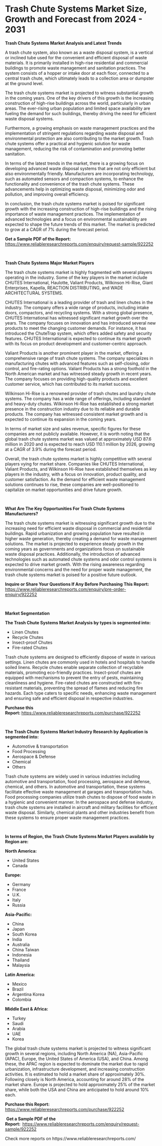 <p><h1>Trash Chute Systems Market Size, Growth and Forecast from 2024 - 2031</h1></p><p><strong>Trash Chute Systems Market Analysis and Latest Trends</strong></p>
<p><p>A trash chute system, also known as a waste disposal system, is a vertical or inclined tube used for the convenient and efficient disposal of waste materials. It is primarily installed in high-rise residential and commercial buildings to promote waste management and sanitation practices. The system consists of a hopper or intake door at each floor, connected to a central trash chute, which ultimately leads to a collection area or dumpster at the ground level.</p><p>The trash chute systems market is projected to witness substantial growth in the coming years. One of the key drivers of this growth is the increasing construction of high-rise buildings across the world, particularly in urban areas. The ever-rising urban population and limited space availability are fueling the demand for such buildings, thereby driving the need for efficient waste disposal systems.</p><p>Furthermore, a growing emphasis on waste management practices and the implementation of stringent regulations regarding waste disposal and environmental protection are also contributing to the market growth. Trash chute systems offer a practical and hygienic solution for waste management, reducing the risk of contamination and promoting better sanitation.</p><p>In terms of the latest trends in the market, there is a growing focus on developing advanced waste disposal systems that are not only efficient but also environmentally friendly. Manufacturers are incorporating technology, such as automated sensors and compaction systems, to enhance the functionality and convenience of the trash chute systems. These advancements help in optimizing waste disposal, minimizing odor and pollution, and improving overall efficiency.</p><p>In conclusion, the trash chute systems market is poised for significant growth with the increasing construction of high-rise buildings and the rising importance of waste management practices. The implementation of advanced technologies and a focus on environmental sustainability are expected to shape the future trends of this market. The market is predicted to grow at a CAGR of 7% during the forecast period.</p></p>
<p><strong>Get a Sample PDF of the Report:&nbsp;</strong> <a href="https://www.reliableresearchreports.com/enquiry/request-sample/922252">https://www.reliableresearchreports.com/enquiry/request-sample/922252</a></p>
<p>&nbsp;</p>
<p><strong>Trash Chute Systems Major Market Players</strong></p>
<p><p>The trash chute systems market is highly fragmented with several players operating in the industry. Some of the key players in the market include CHUTES International, Haulotte, Valiant Products, Wilkinson Hi-Rise, Giant Enterprises, Kapella, REACTION DISTRIBUTING, and WADE ARCHITECTURAL SYSTEMS. </p><p>CHUTES International is a leading provider of trash and linen chutes in the industry. The company offers a wide range of products, including intake doors, compactors, and recycling systems. With a strong global presence, CHUTES International has witnessed significant market growth over the years. The company focuses on innovation and has introduced several new products to meet the changing customer demands. For instance, it has introduced the ChuteTrap system, which offers added safety and security features. CHUTES International is expected to continue its market growth with its focus on product development and customer-centric approach.</p><p>Valiant Products is another prominent player in the market, offering a comprehensive range of trash chute systems. The company specializes in manufacturing chutes with advanced features such as self-closing, odor control, and fire-rating options. Valiant Products has a strong foothold in the North American market and has witnessed steady growth in recent years. The company focuses on providing high-quality products and excellent customer service, which has contributed to its market success.</p><p>Wilkinson Hi-Rise is a renowned provider of trash chutes and laundry chute systems. The company has a wide range of offerings, including standard and heavy-duty chutes. Wilkinson Hi-Rise has established a strong market presence in the construction industry due to its reliable and durable products. The company has witnessed consistent market growth and is expected to continue its expansion in the coming years.</p><p>In terms of market size and sales revenue, specific figures for these companies are not publicly available. However, it is worth noting that the global trash chute systems market was valued at approximately USD 87.6 million in 2020 and is expected to reach USD 110.1 million by 2026, growing at a CAGR of 3.9% during the forecast period.</p><p>Overall, the trash chute systems market is highly competitive with several players vying for market share. Companies like CHUTES International, Valiant Products, and Wilkinson Hi-Rise have established themselves as key players in the industry, with a focus on innovation, product quality, and customer satisfaction. As the demand for efficient waste management solutions continues to rise, these companies are well-positioned to capitalize on market opportunities and drive future growth.</p></p>
<p>&nbsp;</p>
<p><strong>What Are The Key Opportunities For Trash Chute Systems Manufacturers?</strong></p>
<p><p>The trash chute systems market is witnessing significant growth due to the increasing need for efficient waste disposal in commercial and residential buildings. Rapid urbanization and growing population have resulted in higher waste generation, thereby creating a demand for waste management solutions. The market is projected to experience steady growth in the coming years as governments and organizations focus on sustainable waste disposal practices. Additionally, the introduction of advanced technologies such as automated chute systems and odor control systems is expected to drive market growth. With the rising awareness regarding environmental concerns and the need for proper waste management, the trash chute systems market is poised for a positive future outlook.</p></p>
<p><strong>Inquire or Share Your Questions If Any Before Purchasing This Report:</strong> <a href="https://www.reliableresearchreports.com/enquiry/pre-order-enquiry/922252">https://www.reliableresearchreports.com/enquiry/pre-order-enquiry/922252</a></p>
<p>&nbsp;</p>
<p><strong>Market Segmentation</strong></p>
<p><strong>The Trash Chute Systems Market Analysis by types is segmented into:</strong></p>
<p><ul><li>Linen Chutes</li><li>Recycle Chutes</li><li>Insect-proof Chutes</li><li>Fire-rated Chutes</li></ul></p>
<p><p>Trash chute systems are designed to efficiently dispose of waste in various settings. Linen chutes are commonly used in hotels and hospitals to handle soiled linens. Recycle chutes enable separate collection of recyclable materials, promoting eco-friendly practices. Insect-proof chutes are equipped with mechanisms to prevent the entry of pests, maintaining cleanliness and hygiene. Fire-rated chutes are constructed with fire-resistant materials, preventing the spread of flames and reducing fire hazards. Each type caters to specific needs, enhancing waste management and ensuring safe and efficient disposal in respective industries.</p></p>
<p><strong>Purchase this Report:&nbsp;</strong><a href="https://www.reliableresearchreports.com/purchase/922252">https://www.reliableresearchreports.com/purchase/922252</a></p>
<p>&nbsp;</p>
<p><strong>The Trash Chute Systems Market Industry Research by Application is segmented into:</strong></p>
<p><ul><li>Automotive & transportation</li><li>Food Processing</li><li>Aerospace & Defense</li><li>Chemical</li><li>Others</li></ul></p>
<p><p>Trash chute systems are widely used in various industries including automotive and transportation, food processing, aerospace and defense, chemical, and others. In automotive and transportation, these systems facilitate effective waste management at garages and transportation hubs. Food processing companies utilize trash chutes to dispose of food waste in a hygienic and convenient manner. In the aerospace and defense industry, trash chute systems are installed in aircraft and military facilities for efficient waste disposal. Similarly, chemical plants and other industries benefit from these systems to ensure proper waste management practices.</p></p>
<p>&nbsp;</p>
<p><strong>In terms of Region, the Trash Chute Systems Market Players available by Region are:</strong></p>
<p>
    <p> <strong> North America: </strong>
        <ul>
            <li>United States</li>
            <li>Canada</li>
        </ul>
        </p> 
    <p> <strong> Europe: </strong>
        <ul>
            <li>Germany</li>
            <li>France</li>
            <li>U.K.</li>
            <li>Italy</li>
            <li>Russia</li>
        </ul>
        </p> 
    <p> <strong> Asia-Pacific: </strong>
        <ul>
            <li>China</li>
            <li>Japan</li>
            <li>South Korea</li>
            <li>India</li>
            <li>Australia</li>
            <li>China Taiwan</li>
            <li>Indonesia</li>
            <li>Thailand</li>
            <li>Malaysia</li>
        </ul>
        </p> 
    <p> <strong> Latin America: </strong>
        <ul>
            <li>Mexico</li>
            <li>Brazil</li>
            <li>Argentina Korea</li>
            <li>Colombia</li>
        </ul>
        </p> 
    <p> <strong> Middle East & Africa: </strong>
        <ul>
            <li>Turkey</li>
            <li>Saudi</li>
            <li>Arabia</li>
            <li>UAE</li>
            <li>Korea</li>
        </ul>
    </p>
    </p>
<p><p>The global trash chute systems market is projected to witness significant growth in several regions, including North America (NA), Asia-Pacific (APAC), Europe, the United States of America (USA), and China. Among these, the APAC region is expected to dominate the market due to rapid urbanization, infrastructure development, and increasing construction activities. It is estimated to hold a market share of approximately 30%. Following closely is North America, accounting for around 28% of the market share. Europe is projected to hold approximately 25% of the market share, while both the USA and China are anticipated to hold around 10% each.</p></p>
<p><strong>Purchase this Report: </strong><a href="https://www.reliableresearchreports.com/purchase/922252">https://www.reliableresearchreports.com/purchase/922252</a></p>
<p>&nbsp;<strong>Get a Sample PDF of the Report:&nbsp;&nbsp;</strong><a href="https://www.reliableresearchreports.com/enquiry/request-sample/922252">https://www.reliableresearchreports.com/enquiry/request-sample/922252</a></p>
<p><strong></strong></p>
<p>Check more reports on https://www.reliableresearchreports.com/</p>